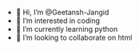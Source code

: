 - 👋 Hi, I’m @Geetansh-Jangid
- 👀 I’m interested in coding
- 🌱 I’m currently learning python
- 💞️ I’m looking to collaborate on html

<!---
Geetansh-Jangid/Geetansh-Jangid is a ✨ special ✨ repository because its `README.md` (this file) appears on your GitHub profile.
You can click the Preview link to take a look at your changes.
--->

